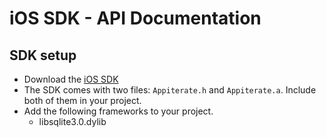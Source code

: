 # iOS SDK - API Documentation

## SDK setup

* Download the [iOS SDK](http://appiterate.com/ios/latest)
* The SDK comes with two files: `Appiterate.h` and `Appiterate.a`. Include both of them in your project.
* Add the following frameworks to your project.
    * libsqlite3.0.dylib